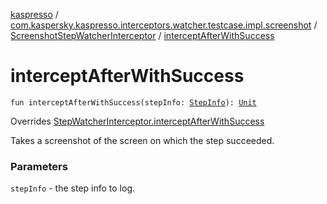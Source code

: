 [kaspresso](../../index.md) / [com.kaspersky.kaspresso.interceptors.watcher.testcase.impl.screenshot](../index.md) / [ScreenshotStepWatcherInterceptor](index.md) / [interceptAfterWithSuccess](./intercept-after-with-success.md)

# interceptAfterWithSuccess

`fun interceptAfterWithSuccess(stepInfo: `[`StepInfo`](../../com.kaspersky.kaspresso.testcases.models.info/-step-info/index.md)`): `[`Unit`](https://kotlinlang.org/api/latest/jvm/stdlib/kotlin/-unit/index.html)

Overrides [StepWatcherInterceptor.interceptAfterWithSuccess](../../com.kaspersky.kaspresso.interceptors.watcher.testcase/-step-watcher-interceptor/intercept-after-with-success.md)

Takes a screenshot of the screen on which the step succeeded.

### Parameters

`stepInfo` - the step info to log.